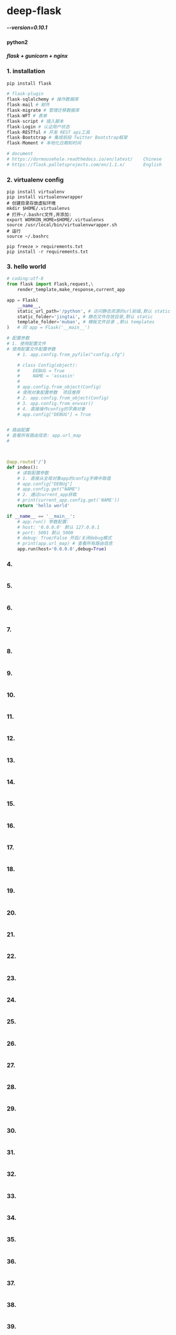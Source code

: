 # deep-flask 

##### --version=0.10.1 

#### python2

##### flask + gunicorn + nginx

### 1. installation

```python
pip install flask

# flask-plugin
flask-sqlalchemy # 操作数据库
flask-mail # 邮件
flask-migrate # 管理迁移数据库
flask-WFT # 表单
flask-script # 插入脚本
flask-Login # 认证用户状态
flask-RESTful # 开发 REST api工具
flask-Bootstrap # 集成前段 Twitter Bootstrap框架
flask-Moment # 本地化日期和时间

# document 
# https://dormousehole.readthedocs.io/en/latest/    Chinese
# https://flask.palletsprojects.com/en/1.1.x/       English
```

### 2. virtualenv config

```shell
pip install virtualenv
pip install virtualenvwrapper
# 创建目录存放虚拟环境
mkdir $HOME/.virtualenvs
# 打开~/.bashrc文件,并添加:
export WORKON_HOME=$HOME/.virtualenvs
source /usr/local/bin/virtualenvwrapper.sh
# 运行
source ~/.bashrc

pip freeze > requirements.txt
pip install -r requirements.txt
```

### 3. hello world

```python
# coding:utf-8
from flask import Flask,request,\
    render_template,make_response,current_app

app = Flask(
    __name__,
    static_url_path='/python', # 访问静态资源的url前缀,默认 static
    static_folder='jingtai', # 静态文件存放目录,默认 static
    template_folder='muban', # 模板文件目录 ,默认 templates
)   # 同 app = Flask('__main__')

# 配置参数
# 1. 使用配置文件
# 使用配置文件配置参数
    # 1. app.config.from_pyfile("config.cfg")

    # class Config(object):
    #     DEBUG = True
    #     NAME = 'assasin'
    #
    # app.config.from_object(Config)
    # 使用对象配置参数  项目推荐
    # 2. app.config.from_object(Config)
    # 3. app.config.from_envvar()
    # 4. 直接操作config的字典对象
    # app.config["DEBUG"] = True


# 路由配置
# 查看所有路由信息: app.url_map
#



@app.route('/')
def index():
    # 读取配置参数
    # 1. 直接从全局对象app的config字典中取值
    # app.config["DEBUg"]
    # app.config.get("NAME")
    # 2. 通过current_app获取
    # print(current_app.config.get('NAME'))
    return 'hello world'

if __name__ == '__main__':
    # app.run() 参数配置:
    # host: '0.0.0.0' 默认 127.0.0.1
    # port: 5001 默认 5000
    # debug: True/False 开启/关闭debug模式
    # print(app.url_map) # 查看所有路由信息
    app.run(host='0.0.0.0',debug=True)


```

### 4. 

```python

```

### 5.  

```python

```

### 6.  

```python

```

### 7. 

```python

```

### 8. 

```python

```

### 9. 

```python

```

### 10.  

```python

```

### 11. 

```python

```

### 12. 

```python

```

### 13.  

```python

```

### 14.  

```python

```

### 15.   

```python

```

### 16.  

```python

```

### 17.  

```python

```

### 18.  

```python

```

### 19.  

```python

```

### 20.   

```python

```

### 21.  

```python

```

### 22.  

```python

```

### 23.  

```python

```

### 24.  

```python

```

### 25.   

```python

```

### 26.  

```python

```

### 27.  

```python

```

### 28.  

```python

```

### 29. 

```python

```

### 30.  

```python

```

### 31.  

```python

```

### 32. 

```python

```

### 33. 

```python

```

### 34. 

```python

```

### 35.  

```python

```

### 36. 

```python

```

### 37. 

```python

```

### 38. 

```python

```

### 39. 

```python

```

